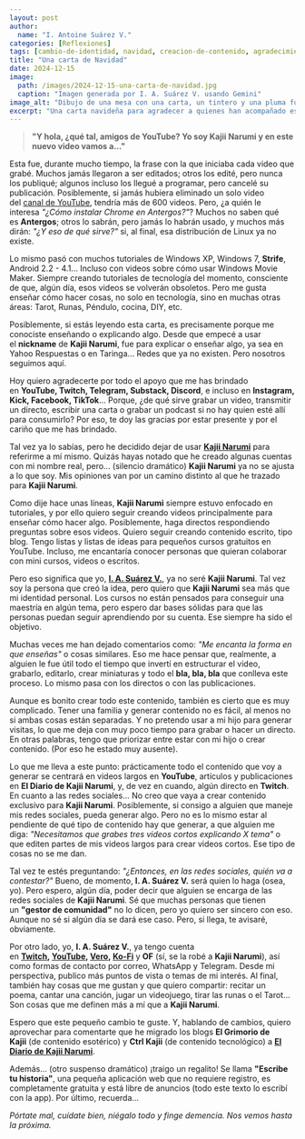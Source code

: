 ```yaml
---
layout: post
author:
  name: "I. Antoine Suárez V."
categories: [Reflexiones]
tags: [cambio-de-identidad, navidad, creacion-de-contenido, agradecimiento, comunidad]
title: "Una carta de Navidad"
date: 2024-12-15
image:
  path: /images/2024-12-15-una-carta-de-navidad.jpg
  caption: "Imagen generada por I. A. Suárez V. usando Gemini"
image_alt: "Dibujo de una mesa con una carta, un tintero y una pluma fuente"
excerpt: "Una carta navideña para agradecer a quienes han acompañado este camino como Kajii Narumi, y compartir el futuro del proyecto, ahora más colectivo y enfocado en el conocimiento libre."
---
```



> **"Y hola, ¿qué tal, amigos de YouTube? Yo soy Kajii Narumi y en este nuevo video vamos a..."**

Esta fue, durante mucho tiempo, la frase con la que iniciaba cada video que grabé. Muchos jamás llegaron a ser editados; otros los edité, pero nunca los publiqué; algunos incluso los llegué a programar, pero cancelé su publicación. Posiblemente, si jamás hubiera eliminado un solo video del [canal de YouTube](https://www.youtube.com/channel/UCPjT4JmZglYBRGkD1DtUJrg), tendría más de 600 videos. Pero, ¿a quién le interesa _"¿Cómo instalar Chrome en Antergos?"_? Muchos no saben qué es **Antergos**; otros lo sabrán, pero jamás lo habrán usado, y muchos más dirán: _"¿Y eso de qué sirve?"_ si, al final, esa distribución de Linux ya no existe.

Lo mismo pasó con muchos tutoriales de Windows XP, Windows 7, **Strife**, Android 2.2 - 4.1... Incluso con videos sobre cómo usar Windows Movie Maker. Siempre creando tutoriales de tecnología del momento, consciente de que, algún día, esos videos se volverán obsoletos. Pero me gusta enseñar cómo hacer cosas, no solo en tecnología, sino en muchas otras áreas: Tarot, Runas, Péndulo, cocina, DIY, etc.

Posiblemente, si estás leyendo esta carta, es precisamente porque me conociste enseñando o explicando algo. Desde que empecé a usar el **nickname** de **Kajii Narumi**, fue para explicar o enseñar algo, ya sea en Yahoo Respuestas o en Taringa... Redes que ya no existen. Pero nosotros seguimos aquí.

Hoy quiero agradecerte por todo el apoyo que me has brindado en **YouTube, Twitch, Telegram, Substack, Discord**, e incluso en **Instagram, Kick, Facebook, TikTok**... Porque, ¿de qué sirve grabar un video, transmitir un directo, escribir una carta o grabar un podcast si no hay quien esté allí para consumirlo? Por eso, te doy las gracias por estar presente y por el cariño que me has brindado.

Tal vez ya lo sabías, pero he decidido dejar de usar **[Kajii Narumi](https://bio.site/KajiiNarumi)** para referirme a mí mismo. Quizás hayas notado que he creado algunas cuentas con mi nombre real, pero... (silencio dramático) **Kajii Narumi** ya no se ajusta a lo que soy. Mis opiniones van por un camino distinto al que he trazado para **Kajii Narumi**.

Como dije hace unas líneas, **Kajii Narumi** siempre estuvo enfocado en tutoriales, y por ello quiero seguir creando videos principalmente para enseñar cómo hacer algo. Posiblemente, haga directos respondiendo preguntas sobre esos videos. Quiero seguir creando contenido escrito, tipo blog. Tengo listas y listas de ideas para pequeños cursos gratuitos en YouTube. Incluso, me encantaría conocer personas que quieran colaborar con mini cursos, videos o escritos.

Pero eso significa que yo, **[I. A. Suárez V.](https://bio.site/iasuarezv)**, ya no seré **Kajii Narumi**. Tal vez soy la persona que creó la idea, pero quiero que **Kajii Narumi** sea más que mi identidad personal. Los cursos no están pensados para conseguir una maestría en algún tema, pero espero dar bases sólidas para que las personas puedan seguir aprendiendo por su cuenta. Ese siempre ha sido el objetivo.

Muchas veces me han dejado comentarios como: _"Me encanta la forma en que enseñas"_ o cosas similares. Eso me hace pensar que, realmente, a alguien le fue útil todo el tiempo que invertí en estructurar el video, grabarlo, editarlo, crear miniaturas y todo el **bla, bla, bla** que conlleva este proceso. Lo mismo pasa con los directos o con las publicaciones.

Aunque es bonito crear todo este contenido, también es cierto que es muy complicado. Tener una familia y generar contenido no es fácil, al menos no si ambas cosas están separadas. Y no pretendo usar a mi hijo para generar visitas, lo que me deja con muy poco tiempo para grabar o hacer un directo. En otras palabras, tengo que priorizar entre estar con mi hijo o crear contenido. (Por eso he estado muy ausente).

Lo que me lleva a este punto: prácticamente todo el contenido que voy a generar se centrará en videos largos en **YouTube**, artículos y publicaciones en **El Diario de Kajii Narumi**, y, de vez en cuando, algún directo en **Twitch**. En cuanto a las redes sociales... No creo que vaya a crear contenido exclusivo para **Kajii Narumi**. Posiblemente, si consigo a alguien que maneje mis redes sociales, pueda generar algo. Pero no es lo mismo estar al pendiente de qué tipo de contenido hay que generar, a que alguien me diga: _"Necesitamos que grabes tres videos cortos explicando X tema"_ o que editen partes de mis videos largos para crear videos cortos. Ese tipo de cosas no se me dan.

Tal vez te estés preguntando: _"¿Entonces, en las redes sociales, quién va a contestar?"_ Bueno, de momento, **I. A. Suárez V.** será quien lo haga (osea, yo). Pero espero, algún día, poder decir que alguien se encarga de las redes sociales de **Kajii Narumi**. Sé que muchas personas que tienen un **"gestor de comunidad"** no lo dicen, pero yo quiero ser sincero con eso. Aunque no sé si algún día se dará ese caso. Pero, si llega, te avisaré, obviamente.

Por otro lado, yo, **I. A. Suárez V.**, ya tengo cuenta en **[Twitch](https://www.twitch.tv/iasuarezv), [YouTube](https://www.youtube.com/@iasuarezv), [Vero](https://vero.co/iasuarezv), [Ko-Fi](https://onlyfans.com/iasuarezv)** y **OF** (sí, se la robé a **Kajii Narumi**), así como formas de contacto por correo, WhatsApp y Telegram. Desde mi perspectiva, publico más puntos de vista o temas de mi interés. Al final, también hay cosas que me gustan y que quiero compartir: recitar un poema, cantar una canción, jugar un videojuego, tirar las runas o el Tarot... Son cosas que me definen más a mí que a **Kajii Narumi**.

Espero que este pequeño cambio te guste. Y, hablando de cambios, quiero aprovechar para comentarte que he migrado los blogs **El Grimorio de Kajii** (de contenido esotérico) y **Ctrl Kajii** (de contenido tecnológico) a **[El Diario de Kajii Narumi](https://blog.kajiinarumi.com/)**.

Además... (otro suspenso dramático) ¡traigo un regalito! Se llama **"Escribe tu historia"**, una pequeña aplicación web que no requiere registro, es completamente gratuita y está libre de anuncios (todo este texto lo escribí con la app). Por último, recuerda...

_Pórtate mal, cuídate bien, niégalo todo y finge demencia. Nos vemos hasta la próxima._
